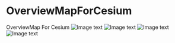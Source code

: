 # OverviewMapForCesium
OverviewMap For Cesium
![Image text](https://raw.githubusercontent.com/leation/OverviewMapForCesium/images/01.png)
![Image text](https://raw.githubusercontent.com/leation/OverviewMapForCesium/images/02.png)
![Image text](https://raw.githubusercontent.com/leation/OverviewMapForCesium/images/03.png)
![Image text](https://raw.githubusercontent.com/leation/OverviewMapForCesium/images/04.png)
